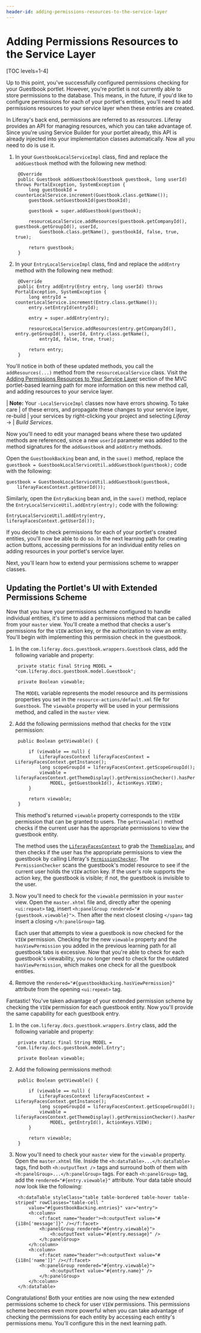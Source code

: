 ```yaml
---
header-id: adding-permissions-resources-to-the-service-layer
---
```


# Adding Permissions Resources to the Service Layer

[TOC levels=1-4]

Up to this point, you've successfully configured permissions checking for your
Guestbook portlet. However, you're portlet is not currently able to store
permissions to the database. This means, in the future, if you'd like to
configure permissions for each of your portlet's entities, you'll need to add
permissions resources to your service layer when these entries are created. 

In Liferay's back end, permissions are referred to as *resources*. Liferay
provides an API for managing resources, which you can take advantage of. Since
you're using Service Builder for your portlet already, this API is already
injected into your implementation classes automatically. Now all you need to do
is use it. 

1. In your `GuestbookLocalServiceImpl` class, find and replace the
   `addGuestbook` method with the following new method: 

        @Override
        public Guestbook addGuestbook(Guestbook guestbook, long userId) throws PortalException, SystemException {
            long guestbookId = counterLocalService.increment(Guestbook.class.getName());
            guestbook.setGuestbookId(guestbookId);

            guestbook = super.addGuestbook(guestbook);

            resourceLocalService.addResources(guestbook.getCompanyId(), guestbook.getGroupId(), userId,
                Guestbook.class.getName(), guestbookId, false, true, true);

            return guestbook;
        }

2. In your `EntryLocalServiceImpl` class, find and replace the `addEntry` method
   with the following new method: 

        @Override
        public Entry addEntry(Entry entry, long userId) throws PortalException, SystemException {
            long entryId = counterLocalService.increment(Entry.class.getName());
            entry.setEntryId(entryId);

            entry = super.addEntry(entry);

            resourceLocalService.addResources(entry.getCompanyId(), entry.getGroupId(), userId, Entry.class.getName(),
                entryId, false, true, true);

            return entry;
        }

You'll notice in both of these updated methods, you call the `addResources(...)`
method from the `resourceLocalService` class. Visit the
[Adding Permissions Resources to Your Service Layer](/docs/6-2/tutorials/-/knowledge_base/t/writing-permissions-java-code#adding-permissions-resources-to-your-service-layer)
section of the MVC portlet-based learning path for more information on this new
method call, and adding resources to your service layer. 

| **Note:** Your `-LocalServiceImpl` classes now have errors showing. To take care
| of these errors, and propagate these changes to your service layer, re-build
| your services by right-clicking your project and selecting *Liferay* &rarr;
| *Build Services*.

Now you'll need to edit your managed beans where these two updated methods are
referenced, since a new `userId` parameter was added to the method signatures
for the `addGuestbook` and `addEntry` methods. 

Open the `GuestbookBacking` bean and, in the `save()` method, replace the
`guestbook = GuestbookLocalServiceUtil.addGuestbook(guestbook);` code with the
following: 

    guestbook = GuestbookLocalServiceUtil.addGuestbook(guestbook,
        liferayFacesContext.getUserId());

Similarly, open the `EntryBacking` bean and, in the `save()` method, replace the
`EntryLocalServiceUtil.addEntry(entry);` code with the following: 

    EntryLocalServiceUtil.addEntry(entry, liferayFacesContext.getUserId());

If you decide to check permissions for each of your portlet's created entities,
you'll now be able to do so. In the next learning path for creating action
buttons, accessing permissions for an individual entity relies on adding
resources in your portlet's service layer. 

Next, you'll learn how to extend your permissions scheme to wrapper classes. 



## Updating the Portlet's UI with Extended Permissions Scheme

Now that you have your permissions scheme configured to handle individual
entities, it's time to add a permissions method that can be called from your
`master` view. You'll create a method that checks a user's permissions for the
`VIEW` action key, or the authorization to view an entity. You'll begin with
implementing this permission check in the guestbook. 

1. In the `com.liferay.docs.guestbook.wrappers.Guestbook` class, add the
   following variable and property: 

        private static final String MODEL = "com.liferay.docs.guestbook.model.Guestbook";

        private Boolean viewable;

    The `MODEL` variable represents the model resource and its permissions
    properties you set in the `resource-actions/default.xml` file for
    `Guestbook`. The `viewable` property will be used in your permissions
    method, and called in the `master` view. 

2. Add the following permissions method that checks for the `VIEW` permission: 

        public Boolean getViewable() {

            if (viewable == null) {
                LiferayFacesContext liferayFacesContext = LiferayFacesContext.getInstance();
                long scopeGroupId = liferayFacesContext.getScopeGroupId();
                viewable = liferayFacesContext.getThemeDisplay().getPermissionChecker().hasPermission(scopeGroupId,
                    MODEL, getGuestbookId(), ActionKeys.VIEW);
            }

            return viewable;
        }

    This method's returned `viewable` property corresponds to the `VIEW`
    permission that can be granted to users. The `getViewable()` method checks
    if the current user has the appropriate permissions to view the guestbook
    entity.
    
    The method uses the
    [`LiferayFacesContext`](https://github.com/liferay/liferay-faces-portal/blob/3.0.0/portal/src/main/java/com/liferay/faces/portal/context/LiferayFacesContext.java)
    to grab the
    [`ThemeDisplay`](https://github.com/liferay/liferay-portal/blob/master/portal-service/src/com/liferay/portal/theme/ThemeDisplay.java),
    and then checks if the user has the appropriate permissions to view the
    guestbook by calling Liferay's
    [`PermissionChecker`](https://github.com/liferay/liferay-portal/blob/master/portal-service/src/com/liferay/portal/security/permission/PermissionChecker.java).
    The `PermissionChecker` scans the guestbook's model resource to see if the
    current user holds the `VIEW` action key. If the user's role supports the
    action key, the guestbook is visible; if not, the guestbook is invisible to
    the user. 

3. Now you'll need to check for the `viewable` permission in your `master` view.
   Open the `master.xhtml` file and, directly after the opening `<ui:repeat>`
   tag, insert `<h:panelGroup rendered="#{guestbook.viewable}">`. Then after the
   next closest closing `</span>` tag insert a closing `</h:panelGroup>` tag. 

    Each user that attempts to view a guestbook is now checked for the `VIEW`
    permission. Checking for the new `viewable` property and the
    `hasViewPermission` you added in the previous learning path for all
    guestbook tabs is excessive. Now that you're able to check for each
    guestbook's viewability, you no longer need to check for the outdated
    `hasViewPermission`, which makes one check for all the guestbook entities. 

4. Remove the `rendered="#{guestbookBacking.hasViewPermission}"` attribute from
   the opening `<ui:repeat>` tag. 

Fantastic! You've taken advantage of your extended permission scheme by checking
the `VIEW` permission for each guestbook entity. Now you'll provide the same
capability for each guestbook entry. 

1. In the `com.liferay.docs.guestbook.wrappers.Entry` class, add the
   following variable and property: 

        private static final String MODEL = "com.liferay.docs.guestbook.model.Entry";

        private Boolean viewable;

2. Add the following permissions method: 

        public Boolean getViewable() {

            if (viewable == null) {
                LiferayFacesContext liferayFacesContext = LiferayFacesContext.getInstance();
                long scopeGroupId = liferayFacesContext.getScopeGroupId();
                viewable = liferayFacesContext.getThemeDisplay().getPermissionChecker().hasPermission(scopeGroupId,
                    MODEL, getEntryId(), ActionKeys.VIEW);
            }

            return viewable;
        }

3. Now you'll need to check your `master` view for the `viewable` property. Open
   the `master.xhtml` file. Inside the `<h:dataTable>...</h:dataTable>` tags,
   find both `<h:outputText />` tags and surround both of them with
   `<h:panelGroup>...</h:panelGroup>` tags. For each `<h:panelGroup>` tag,
   add the `rendered="#{entry.viewable}"` attribute. Your data table should now
   look like the following: 

        <h:dataTable styleClass="table table-bordered table-hover table-striped" rowClasses="table-cell "
            value="#{guestbookBacking.entries}" var="entry">
            <h:column>
                <f:facet name="header"><h:outputText value="#{i18n['message']}" /></f:facet>
                <h:panelGroup rendered="#{entry.viewable}">
                    <h:outputText value="#{entry.message}" />
                </h:panelGroup>
            </h:column>
            <h:column>
                <f:facet name="header"><h:outputText value="#{i18n['name']}" /></f:facet>
                <h:panelGroup rendered="#{entry.viewable}">
                    <h:outputText value="#{entry.name}" />
                </h:panelGroup>
            </h:column>
        </h:dataTable>

Congratulations! Both your entities are now using the new extended permissions
scheme to check for user `VIEW` permissions. This permissions scheme becomes
even more powerful when you can take advantage of checking the permissions for
each entity by accessing each entity's permissions menu. You'll configure this
in the next learning path. 
